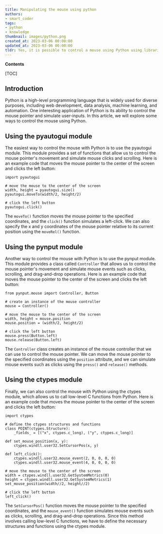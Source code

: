 ```yaml
---
title: Manipulating the mouse using python
authors:
- smart_coder
tags:
- python
- knowledge
thumbnail: images/python.png
created_at: 2023-03-06 00:00:00
updated_at: 2023-03-06 00:00:00
tldr: Yes, it is possible to control a mouse using Python using libraries such as pyautogui and pynput.
---
```


**Contents**

[TOC]

## Introduction

Python is a high-level programming language that is widely used for diverse purposes, including web development, data analysis, machine learning, and automation. One interesting application of Python is its ability to control the mouse pointer and simulate user-inputs. In this article, we will explore some ways to control the mouse using Python.


## Using the pyautogui module

The easiest way to control the mouse with Python is to use the pyautogui module. This module provides a set of functions that allow us to control the mouse pointer's movement and simulate mouse clicks and scrolling. Here is an example code that moves the mouse pointer to the center of the screen and clicks the left button:

```
import pyautogui

# move the mouse to the center of the screen
width, height = pyautogui.size()
pyautogui.moveTo(width/2, height/2)

# click the left button
pyautogui.click()
```

The `moveTo()` function moves the mouse pointer to the specified coordinates, and the `click()` function simulates a left-click. We can also specify the x and y coordinates of the mouse pointer relative to its current position using the `moveRel()` function.


## Using the pynput module

Another way to control the mouse with Python is to use the pynput module. This module provides a class called `Controller` that allows us to control the mouse pointer's movement and simulate mouse events such as clicks, scrolling, and drag-and-drop operations. Here is an example code that moves the mouse pointer to the center of the screen and clicks the left button:

```
from pynput.mouse import Controller, Button

# create an instance of the mouse controller
mouse = Controller()

# move the mouse to the center of the screen
width, height = mouse.position
mouse.position = (width/2, height/2)

# click the left button
mouse.press(Button.left)
mouse.release(Button.left)
```

The `Controller` class creates an instance of the mouse controller that we can use to control the mouse pointer. We can move the mouse pointer to the specified coordinates using the `position` attribute, and we can simulate mouse events such as clicks using the `press()` and `release()` methods.


## Using the ctypes module

Finally, we can also control the mouse with Python using the ctypes module, which allows us to call low-level C functions from Python. Here is an example code that moves the mouse pointer to the center of the screen and clicks the left button:

```
import ctypes

# define the ctypes structures and functions
class POINT(ctypes.Structure):
    _fields_ = [("x", ctypes.c_long), ("y", ctypes.c_long)]

def set_mouse_position(x, y):
    ctypes.windll.user32.SetCursorPos(x, y)

def left_click():
    ctypes.windll.user32.mouse_event(2, 0, 0, 0, 0)
    ctypes.windll.user32.mouse_event(4, 0, 0, 0, 0)

# move the mouse to the center of the screen
width = ctypes.windll.user32.GetSystemMetrics(0)
height = ctypes.windll.user32.GetSystemMetrics(1)
set_mouse_position(width//2, height//2)

# click the left button
left_click()
```

The `SetCursorPos()` function moves the mouse pointer to the specified coordinates, and the `mouse_event()` function simulates mouse events such as clicks, scrolling, and drag-and-drop operations. Since this method involves calling low-level C functions, we have to define the necessary structures and functions using the ctypes module.
